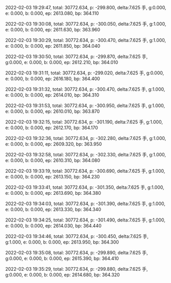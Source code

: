 2022-02-03 19:29:47, total: 30772.634, p: -299.800, delta:7.625 手, g:0.000, e: 0.000, b: 0.000, ep: 2613.080, bp: 364.110

2022-02-03 19:30:08, total: 30772.634, p: -300.050, delta:7.625 手, g:1.000, e: 0.000, b: 0.000, ep: 2611.630, bp: 363.960

2022-02-03 19:30:29, total: 30772.634, p: -300.470, delta:7.625 手, g:1.000, e: 0.000, b: 0.000, ep: 2611.850, bp: 364.040

2022-02-03 19:30:50, total: 30772.634, p: -299.870, delta:7.625 手, g:0.000, e: 0.000, b: 0.000, ep: 2612.210, bp: 364.010

2022-02-03 19:31:11, total: 30772.634, p: -299.020, delta:7.625 手, g:0.000, e: 0.000, b: 0.000, ep: 2616.180, bp: 364.400

2022-02-03 19:31:32, total: 30772.634, p: -300.470, delta:7.625 手, g:1.000, e: 0.000, b: 0.000, ep: 2614.010, bp: 364.310

2022-02-03 19:31:53, total: 30772.634, p: -300.950, delta:7.625 手, g:1.000, e: 0.000, b: 0.000, ep: 2610.010, bp: 363.870

2022-02-03 19:32:15, total: 30772.634, p: -301.190, delta:7.625 手, g:1.000, e: 0.000, b: 0.000, ep: 2612.170, bp: 364.170

2022-02-03 19:32:36, total: 30772.634, p: -302.280, delta:7.625 手, g:1.000, e: 0.000, b: 0.000, ep: 2609.320, bp: 363.950

2022-02-03 19:32:58, total: 30772.634, p: -302.330, delta:7.625 手, g:1.000, e: 0.000, b: 0.000, ep: 2610.310, bp: 364.080

2022-02-03 19:33:19, total: 30772.634, p: -300.690, delta:7.625 手, g:1.000, e: 0.000, b: 0.000, ep: 2613.150, bp: 364.230

2022-02-03 19:33:41, total: 30772.634, p: -301.350, delta:7.625 手, g:1.000, e: 0.000, b: 0.000, ep: 2613.690, bp: 364.380

2022-02-03 19:34:03, total: 30772.634, p: -301.390, delta:7.625 手, g:1.000, e: 0.000, b: 0.000, ep: 2613.330, bp: 364.340

2022-02-03 19:34:25, total: 30772.634, p: -301.490, delta:7.625 手, g:1.000, e: 0.000, b: 0.000, ep: 2614.030, bp: 364.440

2022-02-03 19:34:46, total: 30772.634, p: -300.450, delta:7.625 手, g:1.000, e: 0.000, b: 0.000, ep: 2613.950, bp: 364.300

2022-02-03 19:35:08, total: 30772.634, p: -299.890, delta:7.625 手, g:0.000, e: 0.000, b: 0.000, ep: 2615.390, bp: 364.410

2022-02-03 19:35:29, total: 30772.634, p: -299.880, delta:7.625 手, g:0.000, e: 0.000, b: 0.000, ep: 2614.680, bp: 364.320